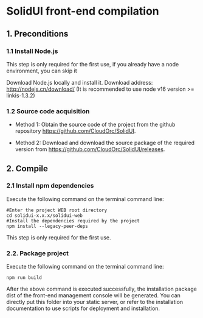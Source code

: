 # SolidUI front-end compilation

## 1. Preconditions

### 1.1 Install Node.js

This step is only required for the first use, if you already have a node environment, you can skip it

Download Node.js locally and install it. Download address: http://nodejs.cn/download/ (It is recommended to use node v16 version >= linkis-1.3.2)

### 1.2 Source code acquisition

* Method 1: Obtain the source code of the project from the github repository https://github.com/CloudOrc/SolidUI.

* Method 2: Download and download the source package of the required version from https://github.com/CloudOrc/SolidUI/releases.


## 2. Compile

### 2.1 Install npm dependencies

Execute the following command on the terminal command line:

```shell script
#Enter the project WEB root directory
cd solidui-x.x.x/solidui-web
#Install the dependencies required by the project
npm install --legacy-peer-deps
```
This step is only required for the first use.

### 2.2. Package project

Execute the following command on the terminal command line:

```shell script
npm run build
```

After the above command is executed successfully, the installation package dist of the front-end management console will be generated. You can directly put this folder into your static server, or refer to the installation documentation to use scripts for deployment and installation.